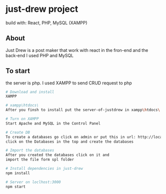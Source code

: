 # just-drew project

build with: React, PHP, MySQL (XAMPP)

## About
Just Drew is a post maker that work with react in the fron-end and the back-end I used PHP and MySQL

## To start
the server is php.
I used XAMPP to send CRUD request to php 

```bash
# Download and install
XAMPP 

# xampp\htdocs\
After you finsh to install put the server-of-justdrew in xampp\htdocs\

# Turn on XAMPP
Start Apache and MySQL in the Control Panel

# Create DB
To create a databases go click on admin or put this in url: http://localhost/phpmyadmin/
click on the Databases in the top and create the databases

# Import the databases
After you created the databases click on it and 
import the file form spl folder

# Install dependencies in just-drew
npm install

# Server on loclhost:3000
npm start
```
